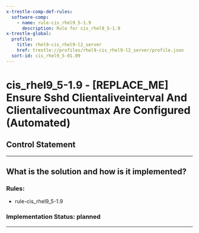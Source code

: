 ```yaml
---
x-trestle-comp-def-rules:
  software-comp:
    - name: rule-cis_rhel9_5-1.9
      description: Rule for cis_rhel9_5-1.9
x-trestle-global:
  profile:
    title: rhel9-cis_rhel9-l2_server
    href: trestle://profiles/rhel9-cis_rhel9-l2_server/profile.json
  sort-id: cis_rhel9_5-01.09
---
```


# cis_rhel9_5-1.9 - \[REPLACE_ME\] Ensure Sshd Clientaliveinterval And Clientalivecountmax Are Configured (Automated)

## Control Statement

______________________________________________________________________

## What is the solution and how is it implemented?

<!-- For implementation status enter one of: implemented, partial, planned, alternative, not-applicable -->

<!-- Note that the list of rules under ### Rules: is read-only and changes will not be captured after assembly to JSON -->

<!-- Add control implementation description here for control: cis_rhel9_5-1.9 -->

### Rules:

  - rule-cis_rhel9_5-1.9

### Implementation Status: planned

______________________________________________________________________
